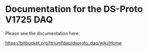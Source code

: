 # Documentation for the DS-Proto V1725 DAQ

Please see the documentation here:

https://bitbucket.org/ttriumfdaq/dsproto_daq/wiki/Home



